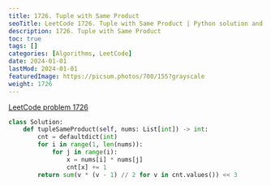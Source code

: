 ```yaml
---
title: 1726. Tuple with Same Product
seoTitle: LeetCode 1726. Tuple with Same Product | Python solution and explanation
description: 1726. Tuple with Same Product
toc: true
tags: []
categories: [Algorithms, LeetCode]
date: 2024-01-01
lastMod: 2024-01-01
featuredImage: https://picsum.photos/700/155?grayscale
weight: 1726
---
```


[LeetCode problem 1726](https://leetcode.com/problems/tuple-with-same-product/)

```python
class Solution:
    def tupleSameProduct(self, nums: List[int]) -> int:
        cnt = defaultdict(int)
        for i in range(1, len(nums)):
            for j in range(i):
                x = nums[i] * nums[j]
                cnt[x] += 1
        return sum(v * (v - 1) // 2 for v in cnt.values()) << 3

```
